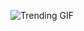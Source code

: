 
<!-- GIF_SECTION -->
![Trending GIF](https://media0.giphy.com/media/v1.Y2lkPThiYjIxNzcyb3o2cDUyc282eGIyNndueHhvOXo4dmN3eHg4dGQ4MnRxZHJpZmtrNiZlcD12MV9naWZzX3NlYXJjaCZjdD1n/3oKIPnAiaMCws8nOsE/giphy.gif)
<!-- END_GIF_SECTION -->

